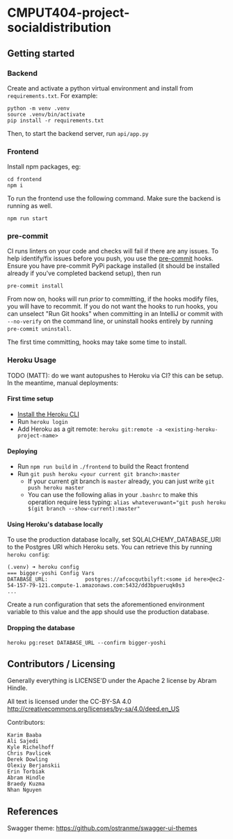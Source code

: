 # CMPUT404-project-socialdistribution

## Getting started

### Backend

Create and activate a python virtual environment and install from `requirements.txt`. For example:

```shell
python -m venv .venv
source .venv/bin/activate
pip install -r requirements.txt
```
Then, to start the backend server, run `api/app.py`

### Frontend

Install npm packages, eg:

```shell
cd frontend
npm i
```
To run the frontend use the following command. Make sure the backend is running as well.

```shell
npm run start
```

### pre-commit

CI runs linters on your code and checks will fail if there are any issues. To help identify/fix issues before you push,
you use the [pre-commit](https://pre-commit.com/) hooks. Ensure you have pre-commit PyPi package installed (it should be
installed already if you've completed backend setup), then run

```shell
pre-commit install
```

From now on, hooks will run _prior_ to committing, if the hooks modify files, you will have to recommit. If you do not
want the hooks to run hooks, you can unselect "Run Git hooks" when committing in an IntelliJ or commit
with `--no-verify` on the command line, or uninstall hooks entirely by running `pre-commit uninstall`.

The first time committing, hooks may take some time to install.

### Heroku Usage

TODO (MATT): do we want autopushes to Heroku via CI? this can be setup. In the meantime, manual deployments:

#### First time setup

- [Install the Heroku CLI](https://devcenter.heroku.com/articles/heroku-cli#install-the-heroku-cli)
- Run `heroku login`
- Add Heroku as a git remote: `heroku git:remote -a <existing-heroku-project-name>`

#### Deploying

- Run `npm run build` in `./frontend` to build the React frontend
- Run `git push heroku <your current git branch>:master`
  - If your current git branch is `master` already, you can just write `git push heroku master`
  - You can use the following alias in your `.bashrc` to make this operation require less typing: `alias whateveruwant="git push heroku $(git branch --show-current):master"`

#### Using Heroku's database locally

To use the production database locally, set SQLALCHEMY_DATABASE_URI to the Postgres URI which Heroku sets. You can retrieve this by running `heroku config`:

```shell
(.venv) ➜ heroku config
=== bigger-yoshi Config Vars
DATABASE_URL:            postgres://afcocqutbilyft:<some id here>@ec2-54-157-79-121.compute-1.amazonaws.com:5432/dd3bpueruqk0s3
...
```
Create a run configuration that sets the aforementioned environment variable to this value and the app should use the production database.

#### Dropping the database
```
heroku pg:reset DATABASE_URL --confirm bigger-yoshi
```

## Contributors / Licensing

Generally everything is LICENSE'D under the Apache 2 license by Abram Hindle.

All text is licensed under the CC-BY-SA 4.0 http://creativecommons.org/licenses/by-sa/4.0/deed.en_US

Contributors:

    Karim Baaba
    Ali Sajedi
    Kyle Richelhoff
    Chris Pavlicek
    Derek Dowling
    Olexiy Berjanskii
    Erin Torbiak
    Abram Hindle
    Braedy Kuzma
    Nhan Nguyen

## References

Swagger theme: https://github.com/ostranme/swagger-ui-themes
